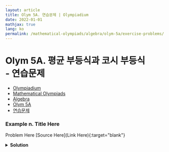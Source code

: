 ```yaml
---
layout: article
title: Olym 5A. 연습문제 | Olympiadium
date: 2022-01-01
mathjax: true
lang: ko
permalink: /mathematical-olympiads/algebra/olym-5a/exercise-problems/
---
```

# Olym 5A. 평균 부등식과 코시 부등식 <br> <ssup> - 연습문제</ssup>

<ul class="breadcrumb">
	<li><a href="{{ site.baseurl }}/">Olympiadium</a></li> 
	<li><a href="{{ site.baseurl }}/mathematical-olympiads/">Mathematical Olympiads</a></li> 
	<li><a href="{{ site.baseurl }}/mathematical-olympiads/algebra/">Algebra</a></li> 
	<li><a href="{{ site.baseurl }}/mathematical-olympiads/algebra/olym-5a/">Olym 5A</a></li> 
	<li><a href="{{ site.baseurl }}/mathematical-olympiads/algebra/olym-5a/exercise-problems/">연습문제</a></li>
</ul>

### Example n. Title Here
<skyblueboard> Problem Here </skyblueboard>
[Source Here](Link Here){:target="blank"}
<pinkborder><details>
<summary><b>Solution</b></summary>
Solution Here. 
</details></pinkborder>

